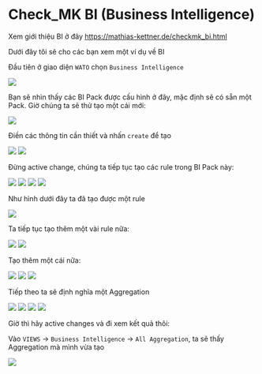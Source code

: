 # Check_MK BI (Business Intelligence)

Xem giới thiệu BI ở đây https://mathias-kettner.de/checkmk_bi.html

Dưới đây tôi sẽ cho các bạn xem một ví dụ về BI

Đầu tiên ở giao diện `WATO` chọn `Business Intelligence` 

<img src="img/1.png">

Bạn sẽ nhìn thấy các BI Pack được cấu hình ở đây, mặc định sẽ có sẵn một Pack. Giờ chúng ta sẽ thử tạo một cái mới:

<img src="img/2.png">

Điền các thông tin cần thiết và nhấn `create` để tạo

<img src="img/4.png">

<img src="img/5.png">

Đừng active change, chúng ta tiếp tục tạo các rule trong BI Pack này: 

<img src="img/6.png">

<img src="img/7.png">

<img src="img/8.png">

<img src="img/9.png">

Như hình dưới đây ta đã tạo được một rule

<img src="img/10.png">

Ta tiếp tục tạo thêm một vài rule nữa:

<img src="img/11.png">

<img src="img/12.png">

Tạo thêm một cái nữa:

<img src="img/13.png">

<img src="img/14.png">

<img src="img/15.png">

Tiếp theo ta sẽ định nghĩa một Aggregation

<img src="img/16.png">

<img src="img/17.png">

<img src="img/18.png">

<img src="img/19.png">

Giờ thì hãy active changes và đi xem kết quả thôi:

Vào `VIEWS` -> `Business Intelligence` -> `All Aggregation`, ta sẽ thấy Aggregation mà mình vừa tạo

<img src="img/20.png">


